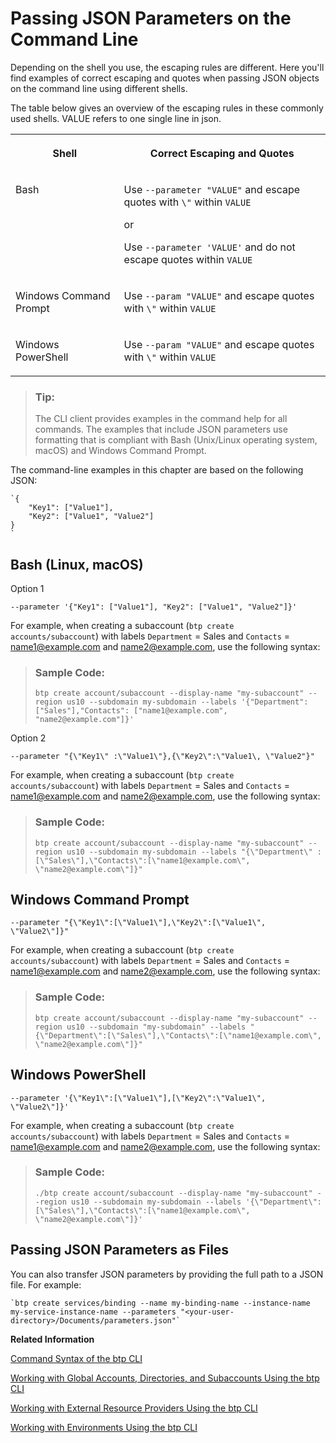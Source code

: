 <!-- loio899fe34d29c841e7bf78c70368592532 -->

# Passing JSON Parameters on the Command Line

Depending on the shell you use, the escaping rules are different. Here you'll find examples of correct escaping and quotes when passing JSON objects on the command line using different shells.

The table below gives an overview of the escaping rules in these commonly used shells. VALUE refers to one single line in json.


<table>
<tr>
<th valign="top">

Shell



</th>
<th valign="top">

Correct Escaping and Quotes



</th>
</tr>
<tr>
<td valign="top">

Bash



</td>
<td valign="top">

Use `--parameter "VALUE"` and escape quotes with `\"` within `VALUE`

or

Use `--parameter 'VALUE'` and do not escape quotes within `VALUE`



</td>
</tr>
<tr>
<td valign="top">

Windows Command Prompt



</td>
<td valign="top">

Use `--param "VALUE"` and escape quotes with `\"` within `VALUE` 



</td>
</tr>
<tr>
<td valign="top">

Windows PowerShell



</td>
<td valign="top">

Use `--param "VALUE"` and escape quotes with `\"` within `VALUE` 



</td>
</tr>
</table>

> ### Tip:  
> The CLI client provides examples in the command help for all commands. The examples that include JSON parameters use formatting that is compliant with Bash \(Unix/Linux operating system, macOS\) and Windows Command Prompt.

The command-line examples in this chapter are based on the following JSON:

```
`{
    "Key1": ["Value1"],
    "Key2": ["Value1", "Value2"]
}
`
```



<a name="loio899fe34d29c841e7bf78c70368592532__section_qgg_gyd_hmb"/>

## Bash \(Linux, macOS\)

Option 1

```
--parameter '{"Key1": ["Value1"], "Key2": ["Value1", "Value2"]}'
```

For example, when creating a subaccount \(`btp create accounts/subaccount`\) with labels `Department` = Sales and `Contacts` = name1@example.com and name2@example.com, use the following syntax:

> ### Sample Code:  
> ```
> btp create account/subaccount --display-name "my-subaccount" --region us10 --subdomain my-subdomain --labels '{"Department": ["Sales"],"Contacts": ["name1@example.com", "name2@example.com"]}'
> ```

Option 2

```
--parameter "{\"Key1\" :\"Value1\"},{\"Key2\":\"Value1\, \"Value2"}"
```

For example, when creating a subaccount \(`btp create accounts/subaccount`\) with labels `Department` = Sales and `Contacts` = name1@example.com and name2@example.com, use the following syntax:

> ### Sample Code:  
> ```
> btp create account/subaccount --display-name "my-subaccount" --region us10 --subdomain my-subdomain --labels "{\"Department\" :[\"Sales\"],\"Contacts\":[\"name1@example.com\", \"name2@example.com\"]}"
> ```



<a name="loio899fe34d29c841e7bf78c70368592532__section_gxx_dgr_vlb"/>

## Windows Command Prompt

```
--parameter "{\"Key1\":[\"Value1\"],\"Key2\":[\"Value1\", \"Value2\"]}"
```

For example, when creating a subaccount \(`btp create accounts/subaccount`\) with labels `Department` = Sales and `Contacts` = name1@example.com and name2@example.com, use the following syntax:

> ### Sample Code:  
> ```
> btp create account/subaccount --display-name "my-subaccount" --region us10 --subdomain "my-subdomain" --labels "{\"Department\":[\"Sales\"],\"Contacts\":[\"name1@example.com\", \"name2@example.com\"]}"
> ```



<a name="loio899fe34d29c841e7bf78c70368592532__section_ecd_ggr_vlb"/>

## Windows PowerShell

```
--parameter '{\"Key1\":[\"Value1\"],[\"Key2\":\"Value1\", \"Value2\"]}'
```

For example, when creating a subaccount \(`btp create accounts/subaccount`\) with labels `Department` = Sales and `Contacts` = name1@example.com and name2@example.com, use the following syntax:

> ### Sample Code:  
> ```
> ./btp create account/subaccount --display-name "my-subaccount" --region us10 --subdomain my-subdomain --labels '{\"Department\":[\"Sales\"],\"Contacts\":[\"name1@example.com\", \"name2@example.com\"]}'
> ```



<a name="loio899fe34d29c841e7bf78c70368592532__section_ls4_vvz_cqb"/>

## Passing JSON Parameters as Files

You can also transfer JSON parameters by providing the full path to a JSON file. For example:

```
`btp create services/binding --name my-binding-name --instance-name my-service-instance-name --parameters "<your-user-directory>/Documents/parameters.json"`
```

**Related Information**  


[Command Syntax of the btp CLI](command-syntax-of-the-btp-cli-69606f4.md "Each command consists of the base call btp followed by a verb (the action), a combination of group and object, and parameters.")

[Working with Global Accounts, Directories, and Subaccounts Using the btp CLI](working-with-global-accounts-directories-and-subaccounts-using-the-btp-cli-85a683e.md "Use the SAP BTP command line interface (btp CLI) to manage operations with global accounts, directories, and subaccounts.")

[Working with External Resource Providers Using the btp CLI](working-with-external-resource-providers-using-the-btp-cli-48d7688.md "Use the SAP BTP command line interface (btp CLI) to get details, or to create or delete resource provider instances in a global account.")

[Working with Environments Using the btp CLI](working-with-environments-using-the-btp-cli-48db155.md "Use the SAP BTP command line interface (btp CLI) to manage runtime environment instances in a subaccount. For example, enable the Cloud Foundry environment by creating a Cloud Foundry org (environment instance).")

